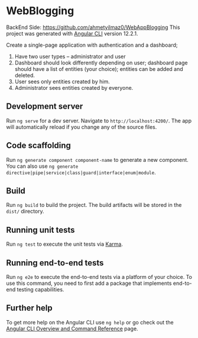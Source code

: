 # WebBlogging

BackEnd Side: https://github.com/ahmetyilmaz0/WebAppBlogging
This project was generated with [Angular CLI](https://github.com/angular/angular-cli) version 12.2.1.

Create a single-page application with authentication and a dashboard; 
1.	Have two user types – administrator and user
2.	Dashboard should look differently depending on user; dashboard page should have a list of entities (your choice); entities can be added and deleted.
3.	User sees only entities created by him.
4.	Administrator sees entities created by everyone.

## Development server

Run `ng serve` for a dev server. Navigate to `http://localhost:4200/`. The app will automatically reload if you change any of the source files.

## Code scaffolding

Run `ng generate component component-name` to generate a new component. You can also use `ng generate directive|pipe|service|class|guard|interface|enum|module`.

## Build

Run `ng build` to build the project. The build artifacts will be stored in the `dist/` directory.

## Running unit tests

Run `ng test` to execute the unit tests via [Karma](https://karma-runner.github.io).

## Running end-to-end tests

Run `ng e2e` to execute the end-to-end tests via a platform of your choice. To use this command, you need to first add a package that implements end-to-end testing capabilities.

## Further help

To get more help on the Angular CLI use `ng help` or go check out the [Angular CLI Overview and Command Reference](https://angular.io/cli) page.
